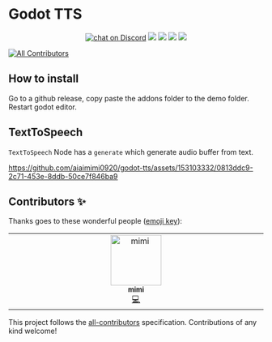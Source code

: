 # Godot TTS

<p align="center">
	<a href="https://github.com/aiaimimi0920/godot-tts/actions/workflows/runner.yml">
        <img src="https://github.com/aiaimimi0920/godot-tts/actions/workflows/runner.yml/badge.svg?branch=main"
            alt="chat on Discord"></a>
    <a href="https://github.com/huakunyang/SummerTTS" alt="Summer TTS">
        <img src="https://img.shields.io/badge/SummerTTS-v0.0.1-%23478cbf?logoColor=white" /></a>
    <a href="https://github.com/godotengine/godot-cpp" alt="Godot Version">
        <img src="https://img.shields.io/badge/Godot-v4.1-%23478cbf?logo=godot-engine&logoColor=white" /></a>
    <a href="https://github.com/aiaimimi0920/godot-tts/graphs/contributors" alt="Contributors">
        <img src="https://img.shields.io/github/contributors/aiaimimi0920/godot-tts" /></a>
    <a href="https://github.com/aiaimimi0920/godot-tts/pulse" alt="Activity">
        <img src="https://img.shields.io/github/commit-activity/m/aiaimimi0920/godot-tts" /></a>
</p>

<!-- ALL-CONTRIBUTORS-BADGE:START - Do not remove or modify this section -->
[![All Contributors](https://img.shields.io/badge/all_contributors-1-orange.svg?style=flat-square)](#contributors-)
<!-- ALL-CONTRIBUTORS-BADGE:END -->

## How to install

Go to a github release, copy paste the addons folder to the demo folder. Restart godot editor.

## TextToSpeech

`TextToSpeech` Node has a `generate` which generate audio buffer from text.



https://github.com/aiaimimi0920/godot-tts/assets/153103332/0813ddc9-2c71-453e-8ddb-50ce7f846ba9


## Contributors ✨

Thanks goes to these wonderful people ([emoji key](https://allcontributors.org/docs/en/emoji-key)):

<!-- ALL-CONTRIBUTORS-LIST:START - Do not remove or modify this section -->
<!-- prettier-ignore-start -->
<!-- markdownlint-disable -->
<table>
  <tbody>
    <tr>
      <td align="center" valign="top" width="14.28%"><a href="https://github.com/aiaimimi0920"><img src="https://avatars.githubusercontent.com/u/153103332?v=4?s=100" width="100px;" alt="mimi"/><br /><sub><b>mimi</b></sub></a><br /><a href="https://github.com/aiaimimi0920/godot-tts/commits?author=aiaimimi0920" title="Code">💻</a></td>
    </tr>
  </tbody>
</table>

<!-- markdownlint-restore -->
<!-- prettier-ignore-end -->

<!-- ALL-CONTRIBUTORS-LIST:END -->

This project follows the [all-contributors](https://github.com/all-contributors/all-contributors) specification. Contributions of any kind welcome!
